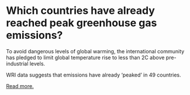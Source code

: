# Which countries have already reached peak greenhouse gas emissions?

To avoid dangerous levels of global warming, the international community has pledged to limit global temperature rise to less than 2C above pre-industrial levels.

WRI data suggests that emissions have already ‘peaked’ in 49 countries.

[Read more.](https://www.carbonbrief.org/analysis-wri-data-suggests-emissions-have-already-peaked-49-countries)
